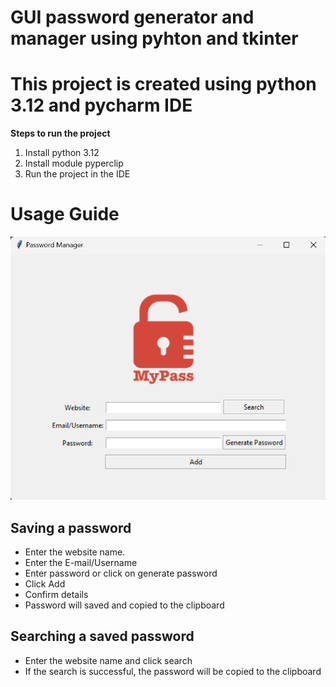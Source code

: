 # GUI password generator and manager using pyhton and tkinter
# This project is created using python 3.12 and pycharm IDE

**Steps to run the project**
1. Install python 3.12
2. Install module pyperclip
3. Run the project in the IDE

# Usage Guide
![Screenshot](./Screenshot.png)

## Saving a password
- Enter the website name.
- Enter the E-mail/Username
- Enter password or click on generate password
- Click Add
- Confirm details
- Password will saved and copied to the clipboard

## Searching a saved password
- Enter the website name and click search
- If the search is successful, the password will be copied to the clipboard


